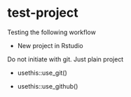 
# test-project

<!-- badges: start -->
<!-- badges: end -->

Testing the following workflow

-  New project in Rstudio

Do not initiate with git. Just plain project

- usethis::use_git()

- usethis::use_github()

